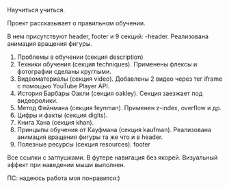 Научиться учиться.

Проект рассказывает о правильном обучении.

В нем присутствуют header, footer и 9 секций:
-header. Реализована анимация вращения фигуры.
 1. Проблемы в обучении (секция description)
 2. Техники обучения (секция techniques).
 Применены флексы и фотографии сделаны круглыми.
 3. Видеоматериалы (секция video).
 Добавлены 2 видео через тег iframe с помощью YouTube Player API.
 4.  История Барбары Оакли (секция oakley).
 Секция заезжает под видеоролики.
 5. Метод Фейнмана (секция feynman).
 Применен z-index, overflow и др.
 6. Цифры и факты (секция digits).
 7. Книга Хана (секция khan).
 8. Принцыпы обучения от Кауфмана (секция kaufman).
 Реализована анимация вращения фигуры та же что и в header.
 9. Полезные ресурсы (секция resources).
 footer

Все ссылки с заглушками.
В футере навигация без якорей.
Визуальный эффект при наведении мыши выполнен.

ПС: надеюсь работа моя понравится:)

